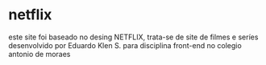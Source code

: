 # netflix

este site foi baseado no desing NETFLIX, trata-se de site de filmes e seríes 
desenvolvido por Eduardo Klen S. para disciplina front-end no colegio antonio de moraes
